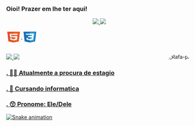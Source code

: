 ### Oioi! Prazer em lhe ter aqui! 

  <div align="center">
    <a href="https://github.com/AbacaxiTroxa">
    <img height="180em" src="https://github-readme-stats.vercel.app/api?username=AbacaxiTroxa&show_icons=true&theme=cobalt&include_all_commits=true&count_private=true"/>
    <img height="180em" src="https://github-readme-stats.vercel.app/api/top-langs/?username=AbacaxiTroxa&layout=compact&langs_count=7&theme=dracula"/>
  </div>
  
  <div style="display: inline_block"><br>
  <img align="center"  height="30" width="40" src="https://raw.githubusercontent.com/devicons/devicon/master/icons/html5/html5-original.svg">
  <img align="center" height="30" width="40" src="https://raw.githubusercontent.com/devicons/devicon/master/icons/css3/css3-original.svg">
</div>

  
  ##
  
 <div>
   <a href= ""><img  src="https://img.shields.io/badge/Gmail-D14836?style=for-the-badge&logo=gmail&logoColor=white">
   <a href=""><img src="https://img.shields.io/badge/LinkedIn-0077B5?style=for-the-badge&logo=linkedin&logoColor=white">
      <img align="right" alt="Rafa-pic" height="160" style="border-radius:50px;" src="https://share-cdn.picrew.me/shareImg/org/202201/94097_F6HyZKZM.png">
 </div>
 
<div>
  <h3> . 🏃🏽 Atualmente a procura de estagio</h3>
  <h3> . 🌱 Cursando informatica </h3>
  <h3> . 😙 Pronome: Ele/Dele </h3>
  
   ![Snake animation](https://github.com/AbacaxiTroxa/AbacaxiTroxa/blob/output/github-contribution-grid-snake.svg)
 
</div>
